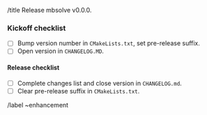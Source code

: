 /title Release mbsolve v0.0.0.

### Kickoff checklist
 - [ ] Bump version number in `CMakeLists.txt`, set pre-release suffix.
 - [ ] Open version in `CHANGELOG.MD`.

#### Release checklist
 - [ ] Complete changes list and close version in `CHANGELOG.md`.
 - [ ] Clear pre-release suffix in `CMakeLists.txt`.

/label ~enhancement
